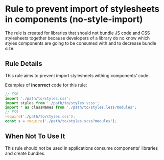 # Rule to prevent import of stylesheets in components (no-style-import)

The rule is created for libraries that should not bundle JS code and CSS stylesheets together because developers of a library do no know which styles components are going to be consumed with and to decrease bundle size.


## Rule Details

This rule aims to prevent import stylesheets withing components' code.

Examples of **incorrect** code for this rule:

```js
// ES6
import './path/to/styles.css';
import styles from './path/to/styles.scss';
import * as classNames from './path/to/styles.less?modules';
// ES5
require('./path/to/styles.css');
const s = require('./path/to/styles.scss?modules');

```

## When Not To Use It

This rule should not be used in applications consume components' libraries and create bundles.

